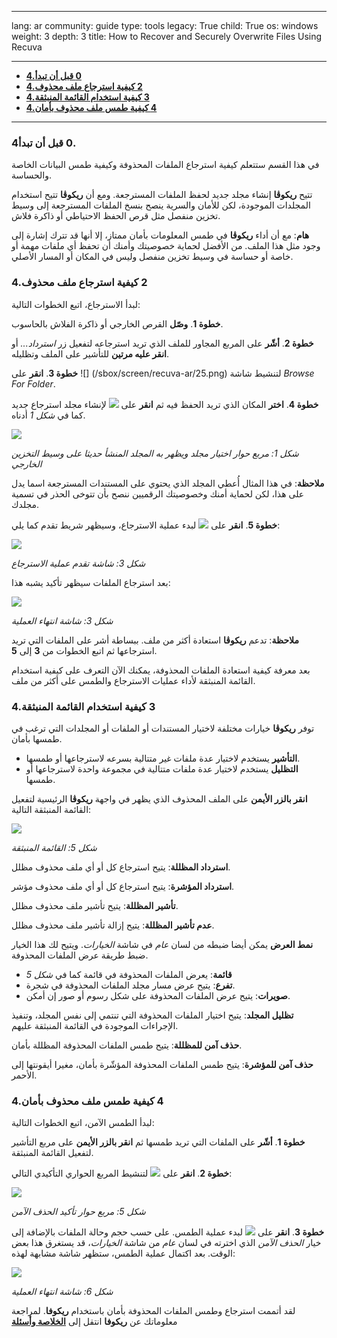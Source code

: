 

---

lang: ar
community: guide
type: tools
legacy: True
child: True
os: windows
weight: 3
depth: 3
title: How to Recover and Securely Overwrite Files Using Recuva

---

- [**4.‏0 قبل أن تبدأ**](#4.0)
- [**4.‏2 كيفية استرجاع ملف محذوف**](#4.1)
- [**4.‏3 كيفية استخدام القائمة المنبثقة**](#4.2)
- [**4.‏4 كيفية طمس ملف محذوف بأمان**](#4.3)

----------------------------------------------

<a name="4.0"></a>
### 4‏.0 قبل أن تبدأ ###

في هذا القسم ستتعلم كيفية استرجاع الملفات المحذوفة وكيفية طمس البيانات الخاصة والحساسة.

تتيح **ريكوڤا** إنشاء مجلد جديد لحفظ الملفات المسترجعة. ومع أن **ريكوڤا** تتيح استخدام المجلدات الموجودة، لكن للأمان والسرية ينصح بنسخ الملفات المسترجعة إلى وسيط تخزين منفصل مثل قرص الحفظ الاحتياطي أو ذاكرة فلاش.

**هام**: مع أن أداء **ريكوڤا** في طمس المعلومات بأمان ممتاز، إلا أنها قد تترك إشارة إلى وجود مثل هذا الملف. من الأفضل لحماية خصوصيتك وأمنك أن تحفظ أي ملفات مهمة أو خاصة أو حساسة في وسيط تخزين منفصل وليس في المكان أو المسار الأصلي.

<a name="4.1"></a>
### 4.‏2 كيفية استرجاع ملف محذوف ###

لبدأ الاسترجاع، اتبع الخطوات التالية:

**خطوة 1**. **وصّل** القرص الخارجي أو ذاكرة الفلاش بالحاسوب.

**خطوة 2**. **أشّر** على المربع المجاور للملف الذي تريد استرجاعه لتفعيل زر *استرداد...* أو **انقر عليه مرتين** للتأشير على الملف وتظليله.

**خطوة 3**. **انقر** على ![] (/sbox/screen/recuva-ar/25.png) لتنشيط شاشة *Browse For Folder*.

**خطوة 4**. **اختر** المكان الذي تريد الحفظ فيه ثم **انقر** على ![](/sbox/screen/recuva-ar/27.png) لإنشاء مجلد استرجاع جديد كما في *شكل 1* أدناه.

![](/sbox/screen/recuva-ar/26.png)

*شكل 1: مربع حوار اختيار مجلد ويظهر به المجلد المنشأ حديثا على وسيط التخزين الخارجي*

**ملاحظة**: في هذا المثال أُعطي المجلد الذي يحتوي على المستندات المسترجعة اسما يدل على هذا، لكن لحماية أمنك وخصوصيتك الرقميين ننصح بأن تتوخى الحذر في تسمية مجلدك.

**خطوة 5**. **انقر** على ![](/sbox/screen/recuva-ar/30.png) لبدء عملية الاسترجاع، وسيظهر شريط تقدم كما يلي:

![](/sbox/screen/recuva-ar/31.png)

*شكل 3: شاشة تقدم عملية الاسترجاع*

بعد استرجاع الملفات سيظهر تأكيد يشبه هذا:

![](/sbox/screen/recuva-ar/32.png)

*شكل 3: شاشة انتهاء العملية*

**ملاحظة**: تدعم **ريكوڤا** استعادة أكثر من ملف. ببساطة أشر على الملفات التي تريد استرجاعها ثم اتبع الخطوات من **3** إلى **5**.

بعد معرفة كيفية استعادة الملفات المحذوفة، يمكنك الآن التعرف على كيفية استخدام القائمة المنبثقة لأداء عمليات الاسترجاع والطمس على أكثر من ملف.

<a name="4.2"></a>
### 4.‏3 كيفية استخدام القائمة المنبثقة ###

توفر **ريكوڤا** خيارات مختلفة لاختيار المستندات أو الملفات أو المجلدات التي ترغب في طمسها بأمان.
 
- **التأشير** يستخدم لاختيار عدة ملفات غير متتالية بسرعه لاسترجاعها أو طمسها.
- **التظليل** يستخدم لاختيار عدة ملفات متتالية في مجموعة واحدة لاسترجاعها أو طمسها.

**انقر بالزر الأيمن** على الملف المحذوف الذي يظهر في واجهة **ريكوڤا** الرئيسية لتفعيل القائمة المنبثقة التالية:

![](/sbox/screen/recuva-ar/34.png) 

*شكل 5: القائمة المنبثقة*

**استرداد المظللة**: يتيح استرجاع كل أو أي ملف محذوف مظلل.

**استرداد المؤشرة**: يتيح استرجاع كل أو أي ملف محذوف مؤشر.

**تأشير المظللة**: يتيح تأشير ملف محذوف مظلل.

**عدم تأشير المظللة**: يتيح إزالة تأشير ملف محذوف مظلل.

**نمط العرض** يمكن أيضا ضبطه من لسان *عام* في شاشة *الخيارات*. ويتيح لك هذا الخيار ضبط طريقة عرض الملفات المحذوفة.

- **قائمة**: يعرض الملفات المحذوفة في قائمة كما في *شكل 5*
- **تفرع**: يتيح عرض مسار مجلد الملفات المحذوفة في شجرة.
- **صويرات**: يتيح عرض الملفات المحذوفة على شكل رسوم أو صور إن أمكن.

**تظليل المجلد**: يتيح اختيار الملفات المحذوفة التي تنتمي إلى نفس المجلد، وتنفيذ الإجراءات الموجودة في القائمة المنبثقة عليهم.

**حذف آمن للمظللة**: يتيح طمس الملفات المحذوفة المظللة بأمان.

**حذف آمن للمؤشرة**: يتيح طمس الملفات المحذوفة المؤشّرة بأمان، مغيرا أيقونتها إلى الأحمر.

<a name="4.3"></a>
### 4.‏4 كيفية طمس ملف محذوف بأمان ###

لبدأ الطمس الآمن، اتبع الخطوات التالية:

**خطوة 1**. **أشّر** على الملفات التي تريد طمسها ثم **انقر بالزر الأيمن** على مربع التأشير لتفعيل القائمة المنبثقة.

**خطوة 2**. **انقر** على ![](/sbox/screen/recuva-ar/35.png) لتنشيط المربع الحواري التأكيدي التالي:

![](/sbox/screen/recuva-ar/36.png)

*شكل 5: مربع حوار تأكيد الحذف الآمن*

**خطوة 3**. **انقر** على ![](/sbox/screen/recuva-ar/37.png) لبدء عملية الطمس. على حسب حجم وحالة الملفات بالإضافة إلى خيار *الحذف الآمن* الذي اخترته في لسان *عام* من شاشة *الخيارات*، قد يستغرق هذا بعض الوقت. بعد اكتمال عملية الطمس، ستظهر شاشة مشابهة لهذه:

![](/sbox/screen/recuva-ar/38.png)

*شكل 6: شاشة انتهاء العملية*

لقد أتممت استرجاع وطمس الملفات المحذوفة بأمان باستخدام **ريكوفا**. لمراجعة معلوماتك عن **ريكوفا** انتقل إلى [**الخلاصة وأسئلة**](recuva_faq)

